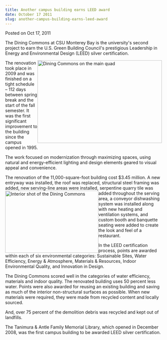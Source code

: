 ```yaml
---
title: Another campus building earns LEED award
date: October 17 2011
slug: another-campus-building-earns-leed-award
---
```





<span class="date">Posted on Oct 17, 2011    </span>
<p>The Dining Commons at CSU Monterey Bay is the university&apos;s
second project to earn the U.S. Green Building Council&apos;s
prestigious Leadership in Energy and Environmental Design (LEED)
silver certification.</p>
<p><img alt="Dining Commons on the main quad" src="http://news.csumb.edu/sites/default/files/65/attachments/news/images/dining_commons-after-500x332.jpg" style="float:right; width:400px; height:266px">The renovation
took place in 2009 and was finished on a tight schedule &#x2013; 112 days
between spring break and the start of the fall semester. It was the
first significant improvement to the building since the campus
opened in 1995.</img></p>
<p>The work focused on modernization through maximizing spaces,
using natural and energy-efficient lighting and design elements
geared to visual appeal and convenience.</p>
<p>The renovation of the 11,000-square-foot building cost $3.45
million. A new entryway was installed, the roof was replaced,
structural steel framing was added, new serving-line areas were
installed,&#xA0;<img alt="Interior shot of the Dining Commons" src="http://news.csumb.edu/sites/default/files/65/attachments/news/images/dc-4.jpg" style="float:left; width:300px; height:200px">serpentine quarry
tile was added throughout the serving area, a conveyor dishwashing
system was installed along with new heating and ventilation
systems, and custom booth and banquette seating were added to
create the look and feel of a restaurant.</img></p>
<p>In the LEED certification process, points are awarded within
each of six environmental categories: Sustainable Sites, Water
Efficiency, Energy &amp; Atmosphere, Materials &amp; Resources,
Indoor Environmental Quality, and Innovation in Design.</p>
<p>The Dining Commons scored well in the categories of water
efficiency, materials and indoor quality. The renovated building
uses 50 percent less water. Points were also awarded for reusing an
existing building and saving as much of the interior non-structural
surfaces as possible. When new materials were required, they were
made from recycled content and locally sourced.</p>
<p>And, over 75 percent of the demolition debris was recycled and
kept out of landfills.</p>
<p>The Tanimura &amp; Antle Family Memorial Library, which opened
in December 2008, was the first campus building to be awarded LEED
silver certification.<br>
&#xA0;</br></p>





